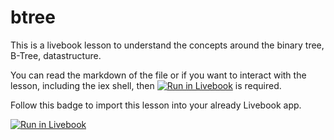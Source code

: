 # btree
This is a livebook lesson to understand the concepts around the binary tree, B-Tree, datastructure.

You can read the markdown of the file or if you want to interact with the lesson, including the iex shell, then [![Run in Livebook](https://livebook.dev/badge/v1/blue.svg)](https://livebook.dev/run?url=https%3A%2F%2Fgithub.com%2FBillboz%2Fbtree%2Fblob%2Fmaster%2Fbtree.livemd) is required.

Follow this badge to import this lesson into your already Livebook app.

[![Run in Livebook](https://livebook.dev/badge/v1/blue.svg)](https://livebook.dev/run?url=https%3A%2F%2Fgithub.com%2FBillboz%2Fbtree%2Fblob%2Fmaster%2Fbtree.livemd)
